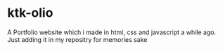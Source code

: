 # ktk-olio
A Portfolio website which i made in html, css and javascript a while ago.
Just adding it in my repositry for memories sake
